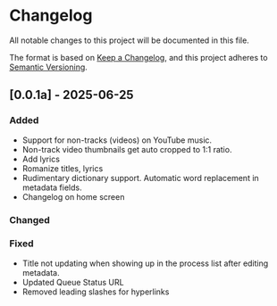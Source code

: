 # Changelog 

All notable changes to this project will be documented in this file.

The format is based on [Keep a Changelog](https://keepachangelog.com/en/1.0.0/),
and this project adheres to [Semantic Versioning](https://semver.org/spec/v2.0.0.html).

## [0.0.1a] - 2025-06-25
### Added
- Support for non-tracks (videos) on YouTube music.
- Non-track video thumbnails get auto cropped to 1:1 ratio.
- Add lyrics
- Romanize titles, lyrics
- Rudimentary dictionary support. Automatic word replacement in metadata fields.
- Changelog on home screen

### Changed


### Fixed
- Title not updating when showing up in the process list after editing metadata.
- Updated Queue Status URL
- Removed leading slashes for hyperlinks
